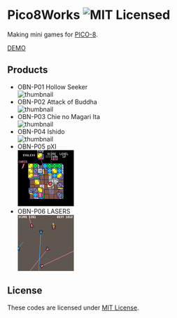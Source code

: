 # Pico8Works ![MIT Licensed](https://img.shields.io/badge/license-MIT-blue.svg)

Making mini games for [PICO-8](https://www.lexaloffle.com/pico-8.php).

[DEMO](https://obono.github.io/Pico8Works/)

## Products

* OBN-P01 Hollow Seeker\
  ![thumbnail](docs/img/thumb_hollow.png)
* OBN-P02 Attack of Buddha\
  ![thumbnail](docs/img/thumb_buddha.png)
* OBN-P03 Chie no Magari Ita\
  ![thumbnail](docs/img/thumb_chiepzl.png)
* OBN-P04 Ishido\
  ![thumbnail](docs/img/thumb_ishido.png)
* OBN-P05 pXI\
  ![thumbnail](docs/img/thumb_pxi.png)
* OBN-P06 LASERS\
  ![thumbnail](docs/img/thumb_lasers.png)

## License

These codes are licensed under [MIT License](LICENSE).
